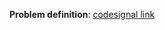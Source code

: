 **Problem definition**:
[codesignal link](https://app.codesignal.com/arcade/code-arcade/corner-of-0s-and-1s/b5z4P2r2CGCtf8HCR)
